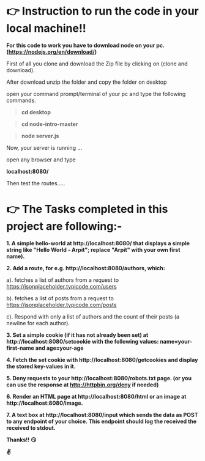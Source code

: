# **:point_right:** Instruction to run the code in your local machine!!

**For this code to work you have to download node on your pc.(https://nodejs.org/en/download/)**

First of all you clone and download the Zip file by clicking on (clone and download).

After download unzip the folder and copy the folder on desktop  

open your command prompt/terminal of your pc and type the following commands.

>**cd desktop**

>**cd node-intro-master**

>**node server.js**

Now, your server is running ... 

open any browser and type

**localhost:8080/**

Then test the routes.....

# **:point_right:** The Tasks completed in this project are following:-

**1. A simple hello-world at http://localhost:8080/ that displays a simple string like "Hello World - Arpit"; replace "Arpit" with your own first name).**

**2. Add a route, for e.g. http://localhost:8080/authors, which:**

 a). fetches a list of authors from a request to https://jsonplaceholder.typicode.com/users 
 
 b). fetches a list of posts from a request to https://jsonplaceholder.typicode.com/posts
 
 c). Respond with only a list of authors and the count of their posts (a newline for each author).
 
 **3. Set a simple cookie (if it has not already been set) at http://localhost:8080/setcookie with the following values: name=your-first-name and age=your-age**
 
  **4. Fetch the set cookie with http://localhost:8080/getcookies and display the stored key-values in it.**
 
 **5. Deny requests to your http://localhost:8080/robots.txt page. (or you can use the response at http://httpbin.org/deny if needed)**
 
 **6. Render an HTML page at http://localhost:8080/html or an image at http://localhost:8080/image.**
 
 **7. A text box at http://localhost:8080/input which sends the data as POST to any endpoint of your choice. This endpoint should log the received the received to stdout.**



**Thanks!! :smirk:**

**:v:**

